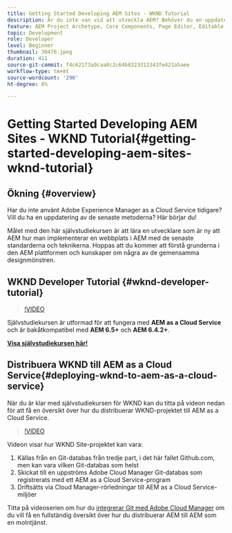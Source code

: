 ```yaml
---
title: Getting Started Developing AEM Sites - WKND Tutorial
description: Är du inte van vid att utveckla AEM? Behöver du en uppdatering av bästa praxis? Här börjar du! Målet med den här självstudiekursen är att lära en utvecklare som är ny att AEM hur man implementerar en webbplats i AEM med de senaste standarderna och teknikerna.
feature: AEM Project Archetype, Core Components, Page Editor, Editable Templates
topic: Development
role: Developer
level: Beginner
thumbnail: 30476.jpeg
duration: 411
source-git-commit: f4c621f3a9caa8c2c64b8323312343fe421a5aee
workflow-type: tm+mt
source-wordcount: '290'
ht-degree: 0%

---
```



# Getting Started Developing AEM Sites - WKND Tutorial{#getting-started-developing-aem-sites-wknd-tutorial}

## Ökning {#overview}

Har du inte använt Adobe Experience Manager as a Cloud Service tidigare? Vill du ha en uppdatering av de senaste metoderna? Här börjar du!

Målet med den här självstudiekursen är att lära en utvecklare som är ny att AEM hur man implementerar en webbplats i AEM med de senaste standarderna och teknikerna. Hoppas att du kommer att förstå grunderna i den AEM plattformen och kunskaper om några av de gemensamma designmönstren.

## WKND Developer Tutorial {#wknd-developer-tutorial}

>[!VIDEO](https://video.tv.adobe.com/v/30476?quality=12&learn=on)

Självstudiekursen är utformad för att fungera med **AEM as a Cloud Service** och är bakåtkompatibel med **AEM 6.5+** och **AEM 6.4.2+**.

**[Visa självstudiekursen här!](https://experienceleague.adobe.com/docs/experience-manager-learn/getting-started-wknd-tutorial-develop/overview.html?lang=sv-SE)**

## Distribuera WKND till AEM as a Cloud Service{#deploying-wknd-to-aem-as-a-cloud-service}

När du är klar med självstudiekursen för WKND kan du titta på videon nedan för att få en översikt över hur du distribuerar WKND-projektet till AEM as a Cloud Service.

>[!VIDEO](https://video.tv.adobe.com/v/30191?quality=12&learn=on)

Videon visar hur WKND Site-projektet kan vara:

1. Källas från en Git-databas från tredje part, i det här fallet Github.com, men kan vara vilken Git-databas som helst
2. Skickat till en uppströms Adobe Cloud Manager Git-databas som registrerats med ett AEM as a Cloud Service-program
3. Driftsätts via Cloud Manager-rörledningar till AEM as a Cloud Service-miljöer

Titta på videoserien om hur du [integrerar Git med Adobe Cloud Manager](https://docs.adobe.com/content/help/sv-SE/experience-manager-cloud-manager/using/managing-code/setup-cloud-manager-git-integration.html) om du vill få en fullständig översikt över hur du distribuerar AEM till AEM som en molntjänst.
